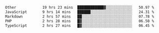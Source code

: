 <!--START_SECTION:waka-->

```txt
Other            19 hrs 23 mins  ████████████▓░░░░░░░░░░░░   50.97 %
JavaScript       9 hrs 14 mins   ██████░░░░░░░░░░░░░░░░░░░   24.31 %
Markdown         2 hrs 57 mins   ██░░░░░░░░░░░░░░░░░░░░░░░   07.78 %
PHP              2 hrs 28 mins   █▓░░░░░░░░░░░░░░░░░░░░░░░   06.50 %
TypeScript       2 hrs 27 mins   █▓░░░░░░░░░░░░░░░░░░░░░░░   06.45 %
```

<!--END_SECTION:waka--> 
 
